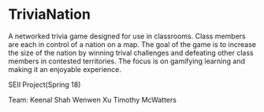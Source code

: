 # TriviaNation
A networked trivia game designed for use in classrooms. Class members are each in control of a nation on a map. The goal of the game is to increase the size of the nation by winning trival challenges and defeating other class members in contested territories. The focus is on gamifying learning and making it an enjoyable experience.

SEII Project(Spring 18)

Team: 
Keenal Shah
Wenwen Xu
Timothy McWatters
